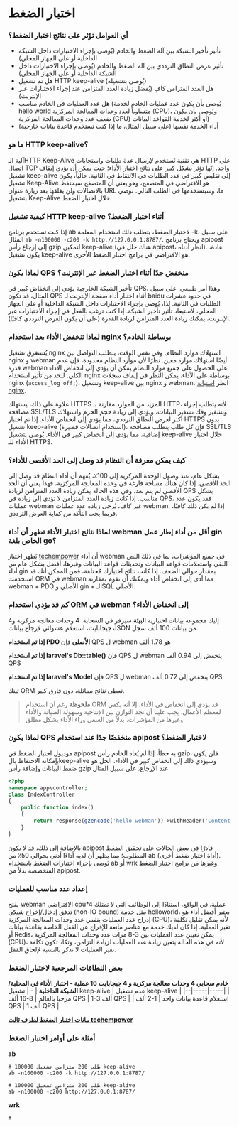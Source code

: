 # اختبار الضغط

### أي العوامل تؤثر على نتائج اختبار الضغط؟
* تأثير تأخير الشبكة بين آلة الضغط والخادم (يُوصى بإجراء الاختبارات داخل الشبكة الداخلية أو على الجهاز المحلي)
* تأثير عرض النطاق الترددي بين آلة الضغط والخادم (يُوصى بإجراء الاختبارات داخل الشبكة الداخلية أو على الجهاز المحلي)
* هل تم تشغيل HTTP keep-alive (يُوصى بتشغيله)
* هل العدد المتزامن كافٍ (يُفضل زيادة العدد المتزامن عند إجراء الاختبارات عبر الإنترنت)
* هل عدد العمليات في الخادم مناسب (يُوصى بأن يكون عدد عمليات الخادم لخدمة hello world متساوياً لعدد وحدات المعالجة المركزية (CPU)، ويُوصى بأن يكون ضعف عدد وحدات المعالجة المركزية (CPU) أو أكثر لخدمة القواعد البيانات)
* أداء الخدمة نفسها (على سبيل المثال، ما إذا كنت تستخدم قاعدة بيانات خارجية)

### ما هو HTTP keep-alive؟
آلية الـHTTP Keep-Alive هي تقنية تُستخدم لإرسال عدة طلبات واستجابات HTTP على اتصال TCP واحد. إنّها تؤثر بشكل كبير على نتائج اختبار الأداء؛ حيث يمكن أن يؤدي إيقاف تشغيل keep-alive إلى تقليص كبير في عدد الطلبات في الالتقاط في الثانية. 
حالياً، يكون تشغيل Keep-Alive هو الافتراضي في المتصفح، وهو يعني أن المتصفح سيحتفظ بالاتصالات ولن يغلقها بعد زيارة عنوان URL ما، وسيستخدمها في الطلب التالي.
نوصي بتشغيل Keep-Alive خلال اختبار الضغط.

### كيفية تشغيل HTTP keep-alive أثناء اختبار الضغط؟
إذا كنت تستخدم برنامج ab لاختبار الضغط، يتطلب ذلك استخدام المعلمة -k، على سبيل المثال `ab -n100000 -c200 -k http://127.0.0.1:8787/`.
ويحتاج برنامج apipost إلى إرجاع رأس gzip لتمكين keep-alive (هناك خلل في apipost، انظر أدناه).
عادة، يكون تشغيل keep-alive هو الافتراضي في برامج اختبار الضغط الأخرى.

### لماذا يكون QPS منخفض جدًا أثناء اختبار الضغط عبر الإنترنت؟
تأخير الشبكة الخارجية يؤدي إلى انخفاض كبير في QPS، وهذا أمر طبيعي. على سبيل المثال، قد تكون QPS أثناء اختبار أداء صفحة الإنترنت لـ baidu في حدود عشرات الطلبات في الثانية.
لذا، يُوصى بإجراء الاختبارات داخل الشبكة الداخلية أو على الجهاز المحلي، لاستبعاد تأثير تأخير الشبكة.
إذا كنت ترغب بالفعل في إجراء الاختبارات عبر الإنترنت، يمكنك زيادة العدد المتزامن لزيادة القدرة (على أن يكون العرض الترددي كافيًا).

### لماذا تنخفض الأداء بعد استخدام nginx بوساطة الخادم؟
يُستغرق تشغيل nginx استهلاك موارد النظام. وفي نفس الوقت، يتطلب التواصل بين nginx و webman أيضًا استهلاك موارد معين. نظرًا لأن موارد النظام محدودة، فإن عدم قدرة webman على الحصول على جميع موارد النظام يمكن أن يؤدي إلى انخفاض الأداء الكلي. 
للحد من تأثير استخدام nginx بوساطة على الأداء، يمكن النظر في إيقاف سجلات nginx (`access_log off;`)، وتشغيل keep-alive بين nginx و webman، انظر [استبانة nginx](nginx-proxy.md).

علاوة على ذلك، يستهلك HTTPS المزيد من الموارد مقارنة بـ HTTP، لأنه يتطلب إجراء مصافحة SSL/TLS وتشفير وفك تشفير البيانات، ويؤدي إلى زيادة حجم الحزم واستهلاك أكثر لعرض النطاق الترددي، مما يؤدي إلى انخفاض الأداء. إذا تم اختبار HTTPS بدون تشغيل keep-alive (استخدام اتصالات قصيرة)، فإن كل طلب يتطلب مصافحة SSL/TLS إضافية، مما يؤدي إلى انخفاض كبير في الأداء. يُوصى بتشغيل keep-alive خلال اختبار الأداء للـ HTTPS.

### كيف يمكن معرفة أن النظام قد وصل إلى الحد الأقصى للأداء؟
بشكل عام، عند وصول الوحدة المركزية إلى 100٪، يُفهم أن أداء النظام قد وصل إلى الحد الأقصى. إذا كان هناك مساحة فارغة في وحدة المعالجة المركزية، فهذا يعني أن الحد الأقصى لم يتم بعد، وفي هذه الحالة يمكن زيادة العدد المتزامن لزيادة QPS بشكل مناسب. إذا كانت زيادة العدد المتزامن لا تؤدي إلى زيادة في QPS، فقد يكون عدد عمليات webman غير كاف، يُرجى زيادة عدد عمليات webman. إذا لم يكن ذلك كافيًا، فربما يجب التأكد من كفاية العرض الترددي.

### لماذا نتائج اختبار الأداء تظهر أن أداء webman أقل من أداء إطار عمل gin الخاص بلغة go؟
يُظهر اختبار [techempower](https://www.techempower.com/benchmarks/#section=data-r21&hw=ph&test=db&l=zijnjz-6bj&a=2&f=1ekg-cbcw-2t4w-27wr68-pc0-iv9slc-0-1ekgw-39g-kxs00-o0zk-5jsetl-2x8doc-2) أن أداء webman في جميع المؤشرات، بما في ذلك النص النقي واستعلامات قواعد البيانات وتحديثات قواعد البيانات وغيرها، أفضل بشكل عام من أداء gin بمقدار حوالي الضعف.
إذا كانت نتائج اختبارك مُختلفة، فمن الممكن أنك قد استخدمت ORM في webman مما أدى إلى انخفاض أداء ويمكنك أن تقوم بمقارنة webman + PDO الأصلي و gin + الـSQL الأصلي.

### كم قد يؤدي استخدام ORM في webman إلى انخفاض الأداء؟
إليك مجموعة بيانات اختبارية
**البيئة**
سيرفر في السحابة: 4 وحدات معالجة مركزية و4 جيجابايت، استعلام عشوائي لإرجاع بيانات JSON من بيانات 100 ألف سجل.

**إذا تم استخدام PDO الأصلي**
فإن QPS ل webman هو 1.78 ألف

**إذا تم استخدام laravel's Db::table()**
فإن QPS ل webman ينخفض إلى 0.94 ألف QPS

**إذا تم استخدام laravel's Model**
فإن QPS ل webman ينخفض إلى 0.72 ألف QPS

ثينك ORM تعطي نتائج مماثلة، دون فارق كبير.

>**ملحوظة**
رغم أن استخدام ORM قد يؤدي إلى انخفاض في الأداء، إلا أنه يكفي لمعظم الأعمال. يجب علينا أن نجد التوازن بين الإنتاجية وسهولة الصيانة والأداء وغيرها من المؤشرات، بدلاً من السعي وراء الأداء بشكل مطلق.

### لماذا يكون QPS منخفضًا جدًا عند استخدام apipost لاختبار الضغط؟
موديول اختبار الضغط في apipost به خطأ، إذا لم يُعاد الخادم رأس gzip، فلن يكون بإمكانه الاحتفاظ بالkeep-alive وسيؤدي ذلك إلى انخفاض كبير في الأداء.
الحل هو ضغط البيانات وإضافة رأس gzip عند الإرجاع، على سبيل المثال
```php
<?php
namespace app\controller;
class IndexController
{
    public function index()
    {
        return response(gzencode('hello webman'))->withHeader('Content-Encoding', 'gzip');
    }
}
```
بالإضافة إلى ذلك، قد لا يكون apipost قادرًا في بعض الحالات على تحقيق الضغط المطلوب؛ مما يظهر أن لديه أداءًا أدنى بحوالي 50٪ من ab (أداة اختبار ضغط أخرى). يُوصى بإجراء اختبارات الضغط باستخدام ab أو wrk وغيرها من برامج اختبار الضغط المتخصصة بدلاً من apipost.

### إعداد عدد مناسب للعمليات
يفتح webman الافتراضي cpu*4 عملية. في الواقع، استنادًا إلى الوظائف التي لا تمتلك تدفق إدخال/إخراج شبكي (non-IO bound) مثل خدمة helloworld، يعتبر أفضل أداء هو إدراج عدد العمليات بنفس عدد وحدات المعالجة المركزية (CPU)، لأنه يمكن تقليل تكلفة تغير العملية. إذا كان لديك خدمة مع عناصر مانعة للإفراج عن القفل الخاصة بقاعدة بيانات أو Redis، يمكن تعيين عدد العمليات بين 3-8 مرات عدد وحدات المعالجة المركزية (CPU)، لأنه في هذه الحالة يتعين زيادة عدد العمليات لزيادة التزامن، وتكاد تكون تكلفة تغير العمليات لا تذكر بالنسبة لإلحاق القفل.

### بعض النطاقات المرجعية لاختبار الضغط
**خادم سحابي 4 وحدات معالجة مركزية و 4 جيجابايت 16 عملية - اختبار الأداء في المحلية/الشبكة الداخلية**
| - | تشغيل keep-alive | عدم تشغيل keep-alive |
|--|-----|-----|
| مرحبا بالعالم | 8-16 ألف QPS | 1-3 ألف QPS |
| استعلام قاعدة بيانات واحد | 1-2 ألف QPS | 1 ألف QPS |

[**بيانات اختبار الضغط لطرف ثالث techempower**](https://www.techempower.com/benchmarks/#section=data-r21&l=zik073-6bj&test=db)

### أمثلة على أوامر اختبار الضغط
**ab**
```
# 100000 طلب 200 متزامن تشغيل keep-alive
ab -n100000 -c200 -k http://127.0.0.1:8787/

# 100000 طلب 200 متزامن تفعيل keep-alive
ab -n100000 -c200 http://127.0.0.1:8787/
```

**wrk**
```
# 
